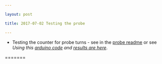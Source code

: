 ```yaml
---

layout: post

title: 2017-07-02 Testing the probe

---
```



-   Testing the counter for probe turns - see in the [probe
    readme](/retroATL3/) or see *Using this [arduino
    code](/retroATL3/data/32u4-ATL3_interface.ino) and [results are
    here](/retroATL3/data/20170702-TestATLDuinoTerface.ipynb)*.

=======

